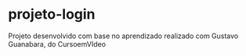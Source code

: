 # projeto-login
 Projeto desenvolvido com base no aprendizado realizado com Gustavo Guanabara, do CursoemVIdeo
